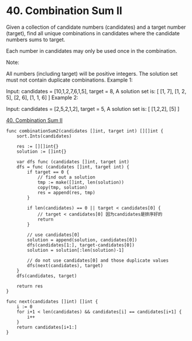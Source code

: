 # 40. Combination Sum II

Given a collection of candidate numbers (candidates) and a target number (target), find all unique combinations in candidates where the candidate numbers sums to target.

Each number in candidates may only be used once in the combination.

Note:

All numbers (including target) will be positive integers.
The solution set must not contain duplicate combinations.
Example 1:

Input: candidates = [10,1,2,7,6,1,5], target = 8,
A solution set is:
[
  [1, 7],
  [1, 2, 5],
  [2, 6],
  [1, 1, 6]
]
Example 2:

Input: candidates = [2,5,2,1,2], target = 5,
A solution set is:
[
  [1,2,2],
  [5]
]

[40. Combination Sum II](https://leetcode.com/problems/combination-sum-ii/)


```golang
func combinationSum2(candidates []int, target int) [][]int {
	sort.Ints(candidates)

	res := [][]int{}
	solution := []int{}
    
    var dfs func (candidates []int, target int)
    dfs = func (candidates []int, target int) {
        if target == 0 {
            // find out a solution
            tmp := make([]int, len(solution))
            copy(tmp, solution)
		    res = append(res, tmp)
	    }

	    if len(candidates) == 0 || target < candidates[0] {
		    // target < candidates[0] 因为candidates是排序好的
		    return
	    }

	    // use candidates[0]
        solution = append(solution, candidates[0])
	    dfs(candidates[1:], target-candidates[0])
        solution = solution[:len(solution)-1]
        
	    // do not use candidates[0] and those duplicate values
	    dfs(next(candidates), target)
    }
	dfs(candidates, target)

	return res
}

func next(candidates []int) []int {
	i := 0
	for i+1 < len(candidates) && candidates[i] == candidates[i+1] {
		i++
	}
	return candidates[i+1:]
}
```
